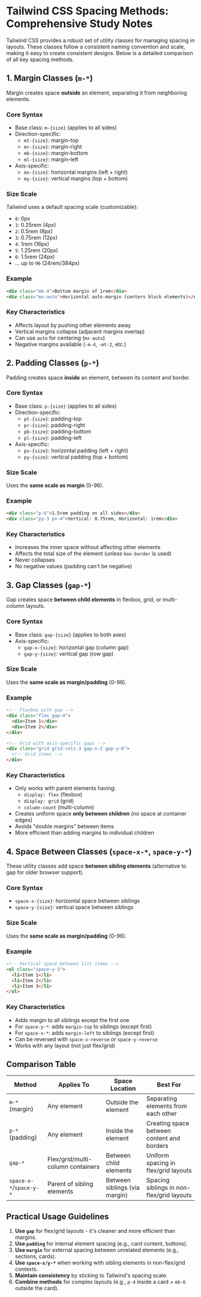 # Tailwind CSS Spacing Methods: Comprehensive Study Notes

Tailwind CSS provides a robust set of utility classes for managing spacing in layouts. These classes follow a consistent naming convention and scale, making it easy to create consistent designs. Below is a detailed comparison of all key spacing methods.


## **1. Margin Classes (`m-*`)**
Margin creates space **outside** an element, separating it from neighboring elements.

### **Core Syntax**
- Base class: `m-{size}` (applies to all sides)
- Direction-specific: 
  - `mt-{size}`: margin-top
  - `mr-{size}`: margin-right
  - `mb-{size}`: margin-bottom
  - `ml-{size}`: margin-left
- Axis-specific:
  - `mx-{size}`: horizontal margins (left + right)
  - `my-{size}`: vertical margins (top + bottom)

### **Size Scale**
Tailwind uses a default spacing scale (customizable):
- `0`: 0px
- `1`: 0.25rem (4px)
- `2`: 0.5rem (8px)
- `3`: 0.75rem (12px)
- `4`: 1rem (16px)
- `5`: 1.25rem (20px)
- `6`: 1.5rem (24px)
- ... up to `96` (24rem/384px)

### **Example**
```html
<div class="mb-4">Bottom margin of 1rem</div>
<div class="mx-auto">Horizontal auto-margin (centers block elements)</div>
```

### **Key Characteristics**
- Affects layout by pushing other elements away
- Vertical margins collapse (adjacent margins overlap)
- Can use `auto` for centering (`mx-auto`)
- Negative margins available (`-m-4`, `-mt-2`, etc.)


## **2. Padding Classes (`p-*`)**
Padding creates space **inside** an element, between its content and border.

### **Core Syntax**
- Base class: `p-{size}` (applies to all sides)
- Direction-specific:
  - `pt-{size}`: padding-top
  - `pr-{size}`: padding-right
  - `pb-{size}`: padding-bottom
  - `pl-{size}`: padding-left
- Axis-specific:
  - `px-{size}`: horizontal padding (left + right)
  - `py-{size}`: vertical padding (top + bottom)

### **Size Scale**
Uses the **same scale as margin** (0-96).

### **Example**
```html
<div class="p-6">1.5rem padding on all sides</div>
<div class="py-3 px-4">Vertical: 0.75rem, Horizontal: 1rem</div>
```

### **Key Characteristics**
- Increases the inner space without affecting other elements
- Affects the total size of the element (unless `box-border` is used)
- Never collapses
- No negative values (padding can't be negative)


## **3. Gap Classes (`gap-*`)**
Gap creates space **between child elements** in flexbox, grid, or multi-column layouts.

### **Core Syntax**
- Base class: `gap-{size}` (applies to both axes)
- Axis-specific:
  - `gap-x-{size}`: horizontal gap (column gap)
  - `gap-y-{size}`: vertical gap (row gap)

### **Size Scale**
Uses the **same scale as margin/padding** (0-96).

### **Example**
```html
<!-- Flexbox with gap -->
<div class="flex gap-4">
  <div>Item 1</div>
  <div>Item 2</div>
</div>

<!-- Grid with axis-specific gaps -->
<div class="grid grid-cols-3 gap-x-2 gap-y-6">
  <!-- Grid items -->
</div>
```

### **Key Characteristics**
- Only works with parent elements having:
  - `display: flex` (flexbox)
  - `display: grid` (grid)
  - `column-count` (multi-column)
- Creates uniform space **only between children** (no space at container edges)
- Avoids "double margins" between items
- More efficient than adding margins to individual children


## **4. Space Between Classes (`space-x-*`, `space-y-*`)**
These utility classes add space **between sibling elements** (alternative to gap for older browser support).

### **Core Syntax**
- `space-x-{size}`: horizontal space between siblings
- `space-y-{size}`: vertical space between siblings

### **Size Scale**
Uses the **same scale as margin/padding** (0-96).

### **Example**
```html
<!-- Vertical space between list items -->
<ul class="space-y-3">
  <li>Item 1</li>
  <li>Item 2</li>
  <li>Item 3</li>
</ul>
```

### **Key Characteristics**
- Adds margin to all siblings except the first one
- For `space-y-*`: adds `margin-top` to siblings (except first)
- For `space-x-*`: adds `margin-left` to siblings (except first)
- Can be reversed with `space-x-reverse` or `space-y-reverse`
- Works with any layout (not just flex/grid)


## **Comparison Table**

| Method               | Applies To                  | Space Location               | Best For                                  |
|----------------------|-----------------------------|------------------------------|-------------------------------------------|
| `m-*` (margin)       | Any element                 | Outside the element          | Separating elements from each other       |
| `p-*` (padding)      | Any element                 | Inside the element           | Creating space between content and borders|
| `gap-*`              | Flex/grid/multi-column containers | Between child elements    | Uniform spacing in flex/grid layouts      |
| `space-x-*`/`space-y-*` | Parent of sibling elements | Between siblings (via margin)| Spacing siblings in non-flex/grid layouts |


## **Practical Usage Guidelines**
1. **Use `gap`** for flex/grid layouts - it's cleaner and more efficient than margins.
2. **Use `padding`** for internal element spacing (e.g., card content, buttons).
3. **Use `margin`** for external spacing between unrelated elements (e.g., sections, cards).
4. **Use `space-x/y-*`** when working with sibling elements in non-flex/grid contexts.
5. **Maintain consistency** by sticking to Tailwind's spacing scale.
6. **Combine methods** for complex layouts (e.g., `p-4` inside a card + `mb-6` outside the card).
